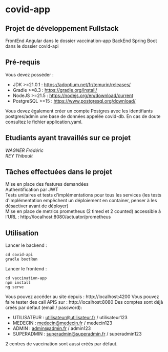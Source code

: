 # covid-app

## Projet de développement Fullstack
FrontEnd Angular dans le dossier vaccination-app
BackEnd Spring Boot dans le dossier covid-api

## Pré-requis
Vous devez posséder :
- JDK >=21.0.1 : https://adoptium.net/fr/temurin/releases/
- Gradle >=8.3 : https://gradle.org/install/
- NodeJS >=21.5 : https://nodejs.org/en/download/current
- PostgreSQL >=15 : https://www.postgresql.org/download/

Vous devez également créer un compte Postgres avec les identifiants postgres/admin une base de données appelée covid-db. En cas de doute consultez le fichier application.yaml.

## Etudiants ayant travaillés sur ce projet
*WAGNER Frédéric*\
*REY Thibault*

## Tâches effectuées dans le projet
Mise en place des features demandées\
Authentification par JWT\
Tests unitaires et tests d'implémentations pour tous les services (les tests d'implémentation empêchent un déploiement en container, penser à les désactiver avant de déployer) \
Mise en place de metrics prometheus (2 timed et 2 counted) accessible à l'URL : http://localhost:8080/actuator/prometheus

## Utilisation
Lancer le backend :
```
cd covid-api
gradle bootRun 
```
Lancer le frontend :
```
cd vaccination-app
npm install
ng serve
```

Vous pouvez accéder au site depuis : http://localhost:4200
Vous pouvez faire tester des call APIS sur : http://localhost:8080
Des comptes sont déjà créés par défaut (email / password): 
- UTILISATEUR : utilisateur@utilisateur.fr / utilisateur123
- MEDECIN : medecin@medecin.fr / medecin123
- ADMIN : admin@admin.fr / admin123
- SUPERADMIN : superadmin@superadmin.fr / superadmin123

2 centres de vaccination sont aussi créés par défaut.